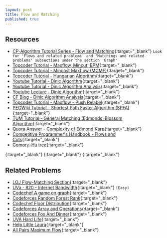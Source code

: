 ```yaml
---
layout: post
title: Flow and Matching
published: true
---
```


## Resources
- [CP-Algorithm Tutorial Series - Flow and Matching](https://cp-algorithms.com/){:target="\_blank"} `Look for 'Flows and related problems' and 'Matchings and related problems' subsections under the section 'Graph' `
- [Topcoder Tutorial - Maxflow, Mincut, BPM](https://www.topcoder.com/community/competitive-programming/tutorials/maximum-flow-section-1/){:target="\_blank"} 
- [Topcoder Tutorial - Mincost Maxflow (MCMF)](https://www.topcoder.com/community/competitive-programming/tutorials/minimum-cost-flow-part-one-key-concepts/){:target="\_blank"} 
- [Topcoder Tutorial - Hungarian Algorithm](https://www.topcoder.com/community/competitive-programming/tutorials/assignment-problem-and-hungarian-algorithm/){:target="\_blank"} 
- [Youtube Tutorial - Dinic Algorithm](https://www.youtube.com/watch?v=KpZjBoi_H6s){:target="\_blank"} 
- [Youtube Tutorial - Dinic Algorithm Analysis](https://www.youtube.com/watch?v=UMT4Nyl8JAA){:target="\_blank"} 
- [Youtube Lecture - Dinic Algorithm](https://www.youtube.com/watch?v=uM06jHdIC70&t=4220s){:target="\_blank"} 
- [CF Blog - Dinic Algorithm Analysis](https://codeforces.com/blog/entry/52077){:target="\_blank"} 
- [Topcoder Tutorial - Maxflow - Push Relabel](https://www.topcoder.com/community/competitive-programming/tutorials/maximum-flow-augmenting-path-algorithms-comparison/){:target="\_blank"} 
- [PEGWiki Tutorial - Shortest Path Faster Algorithm (SPFA)](https://wcipeg.com/wiki/Shortest_Path_Faster_Algorithm){:target="\_blank"}
- [TUM Tutorial - General Matching (Edmonds' Blossom Algorithm](https://www-m9.ma.tum.de/graph-algorithms/matchings-blossom-algorithm/index_en.html){:target="\_blank"} 
- [Quora Answer - Complexity of Edmond Karp](https://www.quora.com/Is-there-a-simple-intuitive-way-to-explain-why-the-Edmonds-Karp-max-flow-algorithm-takes-O-EV-2/answer/Tadeusz-Panda){:target="\_blank"} 
- [Competitive Programmer's Handbook - Flows and Cuts](https://raw.githubusercontent.com/baps-bgd/baps-bgd.github.io/master/_files/Competitive-Programmer%E2%80%99s-Handbook.pdf#page=191){:target="\_blank"} 
- [Gomory–Hu tree](https://en.wikipedia.org/wiki/Gomory%E2%80%93Hu_tree){:target="\_blank"} 

[](){:target="\_blank"} 
[](){:target="\_blank"} 
[](){:target="\_blank"} 


## Related Problems
- [LOJ Flow-Matching Section](https://lightoj.com/problems/category/flow){:target="\_blank"} 
- [UVa - 820 - Internet Bandwidth](https://onlinejudge.org/external/8/820.pdf){:target="\_blank"} `(Easy)`
- [Codechef A game on graph](https://www.codechef.com/problems/HAMILG){:target="\_blank"} 
- [Codeforces Random Forest Rank](https://codeforces.com/problemset/problem/1067/E){:target="\_blank"}
- [Codechef Floor Distribution](https://www.codechef.com/problems/FLOORDIS){:target="\_blank"}
- [Codeforces Array and Operations](https://codeforces.com/contest/499/problem/E){:target="\_blank"}
- [Codeforces Fox And Dinner](https://codeforces.com/problemset/problem/512/C){:target="\_blank"}
- [UVA Hard Life](https://onlinejudge.org/index.php?option=onlinejudge&Itemid=8&page=show_problem&problem=4135){:target="\_blank"}
- [Help Little Laura](https://onlinejudge.org/index.php?option=onlinejudge&Itemid=8&page=show_problem&problem=4534){:target="\_blank"}
- [All Pairs Maximum Flow](https://onlinejudge.org/index.php?option=com_onlinejudge&Itemid=8&page=show_problem&problem=2641){:target="\_blank"}
